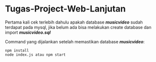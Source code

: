 # Tugas-Project-Web-Lanjutan

Pertama kali cek terlebih dahulu apakah database **_musicvideo_** sudah terdapat pada mysql, jika belum ada bisa melakukan create database dan import **_musicvideo.sql_**

Command yang dijalankan setelah memastikan database **_musicvideo_**:
```
npm install
node index.js atau npm start
```
